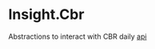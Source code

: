 Insight.Cbr
========================
Abstractions to interact with CBR daily [api](https://www.cbr.ru/development/DWS/)

